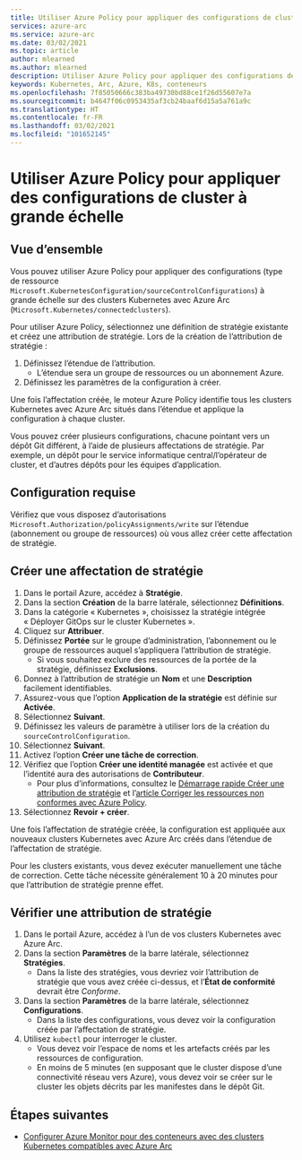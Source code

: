 ```yaml
---
title: Utiliser Azure Policy pour appliquer des configurations de cluster à grande échelle
services: azure-arc
ms.service: azure-arc
ms.date: 03/02/2021
ms.topic: article
author: mlearned
ms.author: mlearned
description: Utiliser Azure Policy pour appliquer des configurations de cluster à grande échelle
keywords: Kubernetes, Arc, Azure, K8s, conteneurs
ms.openlocfilehash: 7f85050666c383ba49730bd88ce1f26d55607e7a
ms.sourcegitcommit: b4647f06c0953435af3cb24baaf6d15a5a761a9c
ms.translationtype: HT
ms.contentlocale: fr-FR
ms.lasthandoff: 03/02/2021
ms.locfileid: "101652145"
---
```

# <a name="use-azure-policy-to-apply-cluster-configurations-at-scale"></a>Utiliser Azure Policy pour appliquer des configurations de cluster à grande échelle

## <a name="overview"></a>Vue d’ensemble

Vous pouvez utiliser Azure Policy pour appliquer des configurations (type de ressource `Microsoft.KubernetesConfiguration/sourceControlConfigurations`) à grande échelle sur des clusters Kubernetes avec Azure Arc (`Microsoft.Kubernetes/connectedclusters`).

Pour utiliser Azure Policy, sélectionnez une définition de stratégie existante et créez une attribution de stratégie. Lors de la création de l’attribution de stratégie :
1. Définissez l’étendue de l’attribution.
    * L’étendue sera un groupe de ressources ou un abonnement Azure. 
2. Définissez les paramètres de la configuration à créer. 

Une fois l’affectation créée, le moteur Azure Policy identifie tous les clusters Kubernetes avec Azure Arc situés dans l’étendue et applique la configuration à chaque cluster.

Vous pouvez créer plusieurs configurations, chacune pointant vers un dépôt Git différent, à l’aide de plusieurs affectations de stratégie. Par exemple, un dépôt pour le service informatique central/l’opérateur de cluster, et d’autres dépôts pour les équipes d’application.

## <a name="prerequisite"></a>Configuration requise

Vérifiez que vous disposez d’autorisations `Microsoft.Authorization/policyAssignments/write` sur l’étendue (abonnement ou groupe de ressources) où vous allez créer cette affectation de stratégie.

## <a name="create-a-policy-assignment"></a>Créer une affectation de stratégie

1. Dans le portail Azure, accédez à **Stratégie**.
1. Dans la section **Création** de la barre latérale, sélectionnez **Définitions**.
1. Dans la catégorie « Kubernetes », choisissez la stratégie intégrée « Déployer GitOps sur le cluster Kubernetes ». 
1. Cliquez sur **Attribuer**.
1. Définissez **Portée** sur le groupe d’administration, l’abonnement ou le groupe de ressources auquel s’appliquera l’attribution de stratégie.
    * Si vous souhaitez exclure des ressources de la portée de la stratégie, définissez **Exclusions**.
1. Donnez à l’attribution de stratégie un **Nom** et une **Description** facilement identifiables.
1. Assurez-vous que l’option **Application de la stratégie** est définie sur **Activée**.
1. Sélectionnez **Suivant**.
1. Définissez les valeurs de paramètre à utiliser lors de la création du `sourceControlConfiguration`.
1. Sélectionnez **Suivant**.
1. Activez l’option **Créer une tâche de correction**.
1. Vérifiez que l’option **Créer une identité managée** est activée et que l’identité aura des autorisations de **Contributeur**. 
    * Pour plus d’informations, consultez le [Démarrage rapide Créer une attribution de stratégie](../../governance/policy/assign-policy-portal.md) et l’[article Corriger les ressources non conformes avec Azure Policy](../../governance/policy/how-to/remediate-resources.md).
1. Sélectionnez **Revoir + créer**.

Une fois l’affectation de stratégie créée, la configuration est appliquée aux nouveaux clusters Kubernetes avec Azure Arc créés dans l’étendue de l’affectation de stratégie.

Pour les clusters existants, vous devez exécuter manuellement une tâche de correction. Cette tâche nécessite généralement 10 à 20 minutes pour que l’attribution de stratégie prenne effet.

## <a name="verify-a-policy-assignment"></a>Vérifier une attribution de stratégie

1. Dans le portail Azure, accédez à l’un de vos clusters Kubernetes avec Azure Arc.
1. Dans la section **Paramètres** de la barre latérale, sélectionnez **Stratégies**. 
    * Dans la liste des stratégies, vous devriez voir l’attribution de stratégie que vous avez créée ci-dessus, et l’**État de conformité** devrait être *Conforme*.
1. Dans la section **Paramètres** de la barre latérale, sélectionnez **Configurations**.
    * Dans la liste des configurations, vous devez voir la configuration créée par l’affectation de stratégie.
1. Utilisez `kubectl` pour interroger le cluster. 
    * Vous devez voir l’espace de noms et les artefacts créés par les ressources de configuration.
    * En moins de 5 minutes (en supposant que le cluster dispose d’une connectivité réseau vers Azure), vous devez voir se créer sur le cluster les objets décrits par les manifestes dans le dépôt Git.

## <a name="next-steps"></a>Étapes suivantes

* [Configurer Azure Monitor pour des conteneurs avec des clusters Kubernetes compatibles avec Azure Arc](../../azure-monitor/containers/container-insights-enable-arc-enabled-clusters.md)
